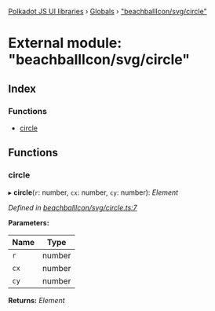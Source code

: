 [Polkadot JS UI libraries](../README.md) › [Globals](../globals.md) › ["beachballIcon/svg/circle"](_beachballicon_svg_circle_.md)

# External module: "beachballIcon/svg/circle"

## Index

### Functions

* [circle](_beachballicon_svg_circle_.md#circle)

## Functions

###  circle

▸ **circle**(`r`: number, `cx`: number, `cy`: number): *Element*

*Defined in [beachballIcon/svg/circle.ts:7](https://github.com/polkadot-js/ui/blob/92998eb8/packages/ui-shared/src/beachballIcon/svg/circle.ts#L7)*

**Parameters:**

Name | Type |
------ | ------ |
`r` | number |
`cx` | number |
`cy` | number |

**Returns:** *Element*
